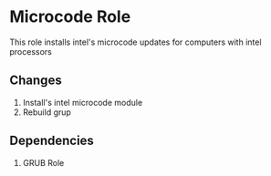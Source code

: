 # Microcode Role
This role installs intel's microcode updates for computers with intel processors

## Changes
1. Install's intel microcode module 
1. Rebuild grup

## Dependencies
1. GRUB Role
